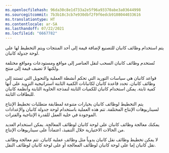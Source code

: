 ```yaml
---
ms.openlocfilehash: 96da30c8e1d733a2e5f96a93370abe3a03644998
ms.sourcegitcommit: 7b3b18c3cb7e930dbf2f9f6edcb9108044033616
ms.translationtype: HT
ms.contentlocale: ar-SA
ms.lasthandoff: 07/22/2021
ms.locfileid: "6667782"
---
```

يتم استخدام وظائف كانبان للتصنيع لإضافة قيمة إلى أحد المنتجات ويتم التخطيط لها على لوحة جدولة كانبان. 

تُستخدم وظائف كانبان السحب لنقل العناصر إلى مواقع ومستودعات ومواقع مختلفة ولكنها لا تضيف قيمة إلى منتج.

قواعد كانبان هي سياسات التوريد التي تحكم أنشطة العملية والتحويل التي تستند إلى وظائف كانبان. تحدد قاعدة كانبان لكانبانات الكمية الثابتة استراتيجية التزويد على أنها كمية ثابتة. يمكن استخدام كانبان للكميات الثابتة لنمذجة الحاوية الثابتة وأنظمة كانبان للبطاقات الثابتة.

يتم التخطيط لوظائف كانبان بخيارات متنوعة لمطابقة متطلبات تخطيط الإنتاج لسيناريوهات الإنتاج المختلفة. تتم هذه العملية باستخدام لوحة جدولة كانبان والإعدادات الموجودة في خلية العمل للقدرة الإنتاجية والفترات.

يمكنك معالجة وظائف كانبان على لوحة كانبان لوظائف المعالجة. يمكن استخدام العديد من الحالات الاختيارية خلال التنفيذ، اعتماداً على سيناريوهات الإنتاج. 

لا يمكن تخطيط وظائف نقل كانبان يدوياً مثل وظائف عملية كانبان. تتم معالجة وظائف نقل كانبان إما على لوحة كانبان لوظائف المعالجة أو على لوحة كانبان لوظائف النقل. 
